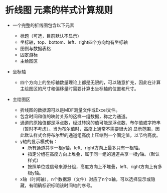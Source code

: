 # 折线图 元素的样式计算规则

- 一个完整的折线图包含以下元素
  - 标题（可选，目前默认不显示）
  - 坐标轴，top、bottom、left、right四个方向均有坐标轴
  - 图例与数据表格
  - 固定游标
  - 主绘图区

- 坐标轴
  - 四个方向上的坐标轴数量理论上都是无限的，可以随意扩充，因此在计算主绘图区的尺寸和偏移量时需要计算出坐标轴的位置和尺寸。

- 主绘图区
  - 折线图的数据源可以是MDF测量文件或Excel文件。
  - 包含时间和值的映射关系的这样一组数据，称之为通道。
  - 通道的原始值都是浮点数，经过转换的值可能是浮点数、布尔值或字符串（暂时不考虑）。当为布尔值时，高度上通常不需要很大的
    显示范围，因此默认样式会将布尔型的通道组高度上压缩到一个固定值，以节约高度。
  - y轴的显示模式有：
    - 所有通道共享一根y轴，left、right方向上最多只有一根轴。
    - 指定分组在高度方向上堆叠，属于同一组的通道共享一根y轴。（默认样式）
    - 按照单位或信号来源分组，高度方向上不堆叠，left、right方向上有多根y轴。
  - x轴（时间轴），n个数据源（文件）对应了n个x轴，可以选择显示或隐藏，有明确标识标明该时间轴的序号。

